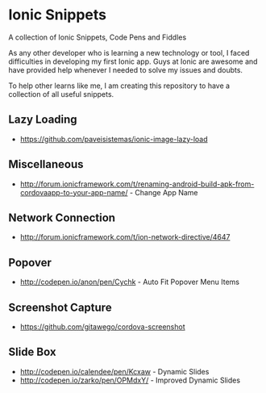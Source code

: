 # Ionic Snippets

A collection of Ionic Snippets, Code Pens and Fiddles

As any other developer who is learning a new technology or tool, I faced difficulties in developing my first Ionic app. Guys at Ionic are awesome and have provided help whenever I needed to solve my issues and doubts.

To help other learns like me, I am creating this repository to have a collection of all useful snippets.

## Lazy Loading
   - https://github.com/paveisistemas/ionic-image-lazy-load

## Miscellaneous
   - http://forum.ionicframework.com/t/renaming-android-build-apk-from-cordovaapp-to-your-app-name/ - Change App Name

## Network Connection
   - http://forum.ionicframework.com/t/ion-network-directive/4647

## Popover
   - http://codepen.io/anon/pen/Cychk - Auto Fit Popover Menu Items

## Screenshot Capture
   - https://github.com/gitawego/cordova-screenshot
   
## Slide Box
   - http://codepen.io/calendee/pen/Kcxaw - Dynamic Slides
   - http://codepen.io/zarko/pen/OPMdxY/ - Improved Dynamic Slides
